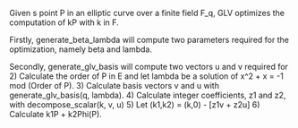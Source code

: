 Given s point P in an elliptic curve over a finite field F_q, GLV optimizes the computation of kP with k in F.



Firstly, generate_beta_lambda will compute two parameters required for the optimization, namely beta and lambda. 

Secondly, generate_glv_basis will compute two vectors u and v required for 
2) Calculate the order of P in E and let lambda be a solution of x^2 + x = -1 mod (Order of P).
3) Calculate basis vectors v and u with generate_glv_basis(q, lambda).
4) Calculate integer coefficients, z1 and z2, with decompose_scalar(k, v, u)
5) Let (k1,k2) = (k,0) - [z1v + z2u]
6) Calculate k1P + k2Phi(P).